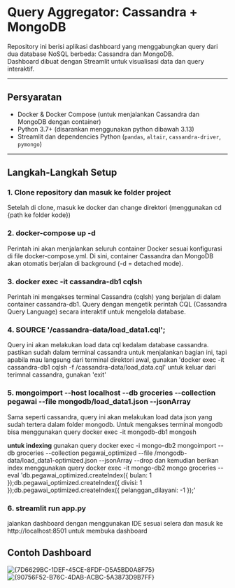 # Query Aggregator: Cassandra + MongoDB

Repository ini berisi aplikasi dashboard yang menggabungkan query dari dua database NoSQL berbeda: Cassandra dan MongoDB.  
Dashboard dibuat dengan Streamlit untuk visualisasi data dan query interaktif.

---

## Persyaratan

- Docker & Docker Compose (untuk menjalankan Cassandra dan MongoDB dengan container)
- Python 3.7+ (disarankan menggunakan python dibawah 3.13)
- Streamlit dan dependencies Python (`pandas`, `altair`, `cassandra-driver`, `pymongo`)

---

## Langkah-Langkah Setup

### 1. Clone repository dan masuk ke folder project
Setelah di clone, masuk ke docker dan change direktori (menggunakan cd {path ke folder kode})

### 2. docker-compose up -d
Perintah ini akan menjalankan seluruh container Docker sesuai konfigurasi di file docker-compose.yml.
Di sini, container Cassandra dan MongoDB akan otomatis berjalan di background (-d = detached mode).

### 3. docker exec -it cassandra-db1 cqlsh
Perintah ini mengakses terminal Cassandra (cqlsh) yang berjalan di dalam container cassandra-db1.
Query dengan mengetik perintah CQL (Cassandra Query Language) secara interaktif untuk mengelola database.

### 4. SOURCE '/cassandra-data/load_data1.cql'; 
Query ini akan melakukan load data cql kedalam database cassandra. pastikan sudah dalam terminal cassandra untuk menjalankan bagian ini, tapi apabila mau langsung dari terminal direktori awal, gunakan 'docker exec -it cassandra-db1 cqlsh -f /cassandra-data/load_data.cql'
untuk keluar dari terimnal cassandra, gunakan 'exit'

### 5. mongoimport --host localhost --db groceries --collection pegawai --file mongodb/load_data1.json --jsonArray
Sama seperti cassandra, query ini akan melakukan load data json yang sudah tertera dalam folder mongodb. Untuk mengakses terminal mongodb bisa menggunakan query docker exec -it mongodb-db1 mongosh

 **untuk indexing** gunakan query 
docker exec -i mongo-db2 mongoimport --db groceries --collection pegawai_optimized --file /mongodb-data/load_data1-optimized.json --jsonArray --drop
dan kemudian berikan index menggunakan query
docker exec -it mongo-db2 mongo groceries --eval 'db.pegawai_optimized.createIndex({ bulan: 1 });db.pegawai_optimized.createIndex({ divisi: 1 });db.pegawai_optimized.createIndex({ pelanggan_dilayani: -1 });'


### 6. streamlit run app.py
jalankan dashboard dengan menggunakan IDE sesuai selera dan masuk ke http://localhost:8501 untuk membuka dashboard

## Contoh Dashboard
![{7D6629BC-1DEF-45CE-8FDF-D5A5BD0A8F75}](https://github.com/user-attachments/assets/84c3b5c3-2750-41a5-8fee-a49110257531)
![{90756F52-B76C-4DAB-ACBC-5A3873D9B7FF}](https://github.com/user-attachments/assets/4a6ec023-6db6-4d1a-a543-ba547b56649f)


